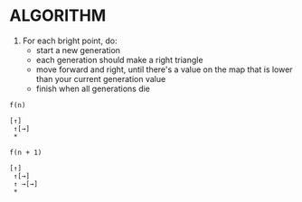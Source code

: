 # ALGORITHM

1. For each bright point, do:
    * start a new generation
    * each generation should make a right triangle
    * move forward and right, until there's a value on the map that is lower than your current generation value
    * finish when all generations die


`f(n)`
```
[↑]
 ↑[→]
 * 
```

`f(n + 1)`
```
[↑]
 ↑[→]
 ↑ →[→]
 * 
```
